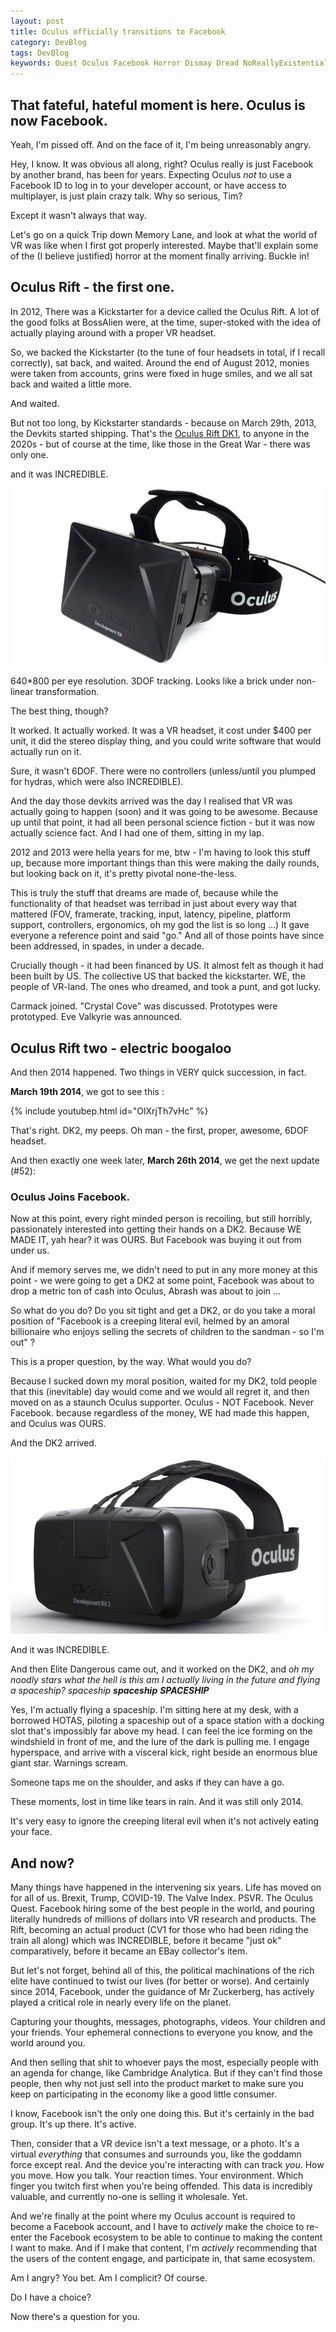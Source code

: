 ```yaml
---
layout: post
title: Oculus officially transitions to Facebook
category: DevBlog
tags: DevBlog
keywords: Quest Oculus Facebook Horror Dismay Dread NoReallyExistentialDread
---
```


## That fateful, hateful moment is here. Oculus is now Facebook.

Yeah, I'm pissed off. And on the face of it, I'm being unreasonably angry. 

Hey, I know. It was obvious all along, right? Oculus really is just Facebook by another brand, has been for years.
Expecting Oculus *not* to use a Facebook ID to log in to your developer account, or
have access to multiplayer, is just plain crazy talk. Why so serious, Tim?

Except it wasn't always that way. 

Let's go on a quick Trip down Memory Lane, and look at what the world of VR was like when I first got properly interested.
Maybe that'll explain some of the (I believe justified) horror at the moment finally arriving. Buckle in!

## Oculus Rift - the first one.

In 2012, There was a Kickstarter for a device called the Oculus Rift. A lot of the good folks at BossAlien were, at the time,
super-stoked with the idea of actually playing around with a proper VR headset.

So, we backed the Kickstarter (to the tune of four headsets in total, if I recall correctly), sat back, and waited.
Around the end of August 2012, monies were taken from accounts, grins were fixed in huge smiles, and we all sat back and
waited a little more.

And waited.

But not too long, by Kickstarter standards - because on March 29th, 2013, the Devkits started shipping.
That's the [Oculus Rift DK1](https://en.wikipedia.org/wiki/Oculus_Rift#Development_Kit_1), to anyone in the 2020s - but of course at the time, like those in the Great War - there
was only one.

and it was INCREDIBLE.

[![Rift DK1](/assets/2020_oculus/dk1.jpg)](https://xinreality.com/wiki/Oculus_Rift_DK1)

640*800 per eye resolution.
3DOF tracking.
Looks like a brick under non-linear transformation.

The best thing, though?

It worked. It actually worked. It was a VR headset, it cost under $400 per unit, it did the stereo display thing,
and you could write software that would actually run on it.

Sure, it wasn't 6DOF. There were no controllers (unless/until you plumped for hydras, which were also INCREDIBLE).

And the day those devkits arrived was the day I realised that VR was actually going to happen (soon) and it was going to be awesome.
Because up until that point, it had all been personal science fiction - but it was now actually science fact. And I had one of them,
sitting in my lap.

2012 and 2013 were hella years for me, btw - I'm having to look this stuff up, because more important things than this
were making the daily rounds, but looking back on it, it's pretty pivotal none-the-less.

This is truly the stuff that dreams are made of, because while the functionality of that headset was terribad in just about
every way that mattered (FOV, framerate, tracking, input, latency, pipeline, platform support, controllers, ergonomics, 
oh my god the list is so long ...) It gave everyone a reference point and said "go." And all of those points have since
been addressed, in spades, in under a decade.

Crucially though - it had been financed by US. It almost felt as though it had been built by US. The collective US
that backed the kickstarter. WE, the people of VR-land. The ones who dreamed, and took a punt, and got lucky.

Carmack joined. "Crystal Cove" was discussed. Prototypes were prototyped. Eve Valkyrie was announced.

## Oculus Rift two - electric boogaloo

And then 2014 happened. Two things in VERY quick succession, in fact.

**March 19th 2014**, we got to see this :

{% include youtubep.html id="OlXrjTh7vHc" %}

That's right. DK2, my peeps. Oh man - the first, proper, awesome, 6DOF headset.

And then exactly one week later, **March 26th 2014**, we get the next update (#52):

### Oculus Joins Facebook.

Now at this point, every right minded person is recoiling, but still horribly, passionately interested into getting their hands
on a DK2. Because WE MADE IT, yah hear? it was OURS. But Facebook was buying it out from under us.

And if memory serves me, we didn't need to put in any more money at this point - we were going to get a DK2 at some point,
Facebook was about to drop a metric ton of cash into Oculus, Abrash was about to join ...

So what do you do? Do you sit tight and get a DK2, or do you take a moral position of "Facebook is a creeping literal evil,
helmed by an amoral billionaire who enjoys selling the secrets of children to the sandman - so I'm out" ?

This is a proper question, by the way. What would you do?

Because I sucked down my moral position, waited for my DK2, told people that this (inevitable) day would come and
we would all regret it, and then moved on as a staunch Oculus supporter. Oculus - NOT Facebook. Never Facebook. because
regardless of the money, WE had made this happen, and Oculus was OURS.

And the DK2 arrived.

[![Rift DK2](/assets/2020_oculus/dk2.jpg)](https://xinreality.com/wiki/Oculus_Rift_DK2)

And it was INCREDIBLE.

And then Elite Dangerous came out, and it worked on the DK2, and *oh my noodly stars what the hell is this am
I actually living in the future and flying a spaceship? spaceship **spaceship** **SPACESHIP***

Yes, I'm actually flying a spaceship. I'm sitting here at my desk, with a borrowed HOTAS, piloting a spaceship
out of a space station with a docking slot that's impossibly far above my head. I can feel the ice forming
on the windshield in front of me, and the lure of the dark is pulling me. I engage hyperspace, and arrive
with a visceral kick, right beside an enormous blue giant star. Warnings scream.

Someone taps me on the shoulder, and asks if they can have a go.

These moments, lost in time like tears in rain. And it was still only 2014.

It's very easy to ignore the creeping literal evil when it's not actively eating your face.

## And now?

Many things have happened in the intervening six years. Life has moved on for all of us. Brexit, Trump, COVID-19.
The Valve Index. PSVR. The Oculus Quest. Facebook hiring some of the best people in the world, and pouring literally
hundreds of millions of dollars into VR research and products. The Rift, becoming an actual product (CV1 for those who
had been riding the train all along) which was INCREDIBLE, before it became "just ok" comparatively,  before it
became an EBay collector's item. 

But let's not forget, behind all of this, the political machinations of the rich elite have continued to twist our
lives (for better or worse). And certainly since 2014, Facebook, under the guidance of Mr Zuckerberg, has actively
played a critical role in nearly every life on the planet.

Capturing your thoughts, messages, photographs, videos. Your children and your friends. Your ephemeral connections
to everyone you know, and the world around you.

And then selling that shit to whoever pays the most, especially people with an agenda for change, like Cambridge Analytica.
But if they can't find those people, then why not just sell into the product market to make sure you keep on participating
in the economy like a good little consumer.

I know, Facebook isn't the only one doing this. But it's certainly in the bad group. It's up there. It's active.

Then, consider that a VR device isn't a text message, or a photo. It's a virtual *everything* that consumes
and surrounds you, like the goddamn force except real. And the device you're interacting with can track *you*.
How you move. How you talk. Your reaction times. Your environment. Which finger you twitch first when you're being
offended. This data is incredibly valuable, and currently no-one is selling it wholesale. Yet.

And we're finally at the point where my Oculus account is required to become a Facebook account, and I have to
*actively* make the choice to re-enter the Facebook ecosystem to be able to continue to making the content I want to make.
And if I make that content, I'm *actively* recommending that the users of the content engage, and participate in,
that same ecosystem.

Am I angry? You bet. Am I complicit? Of course.

Do I have a choice?

Now there's a question for you.

